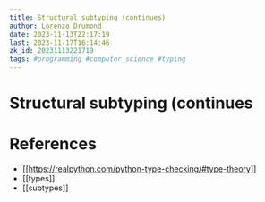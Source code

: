 ```yaml
---
title: Structural subtyping (continues)
author: Lorenzo Drumond
date: 2023-11-13T22:17:19
last: 2023-11-17T16:14:46
zk_id: 20231113221719
tags: #programming #computer_science #typing
---
```



# Structural subtyping (continues

# References
- [[https://realpython.com/python-type-checking/#type-theory]]
- [[types]]
- [[subtypes]]
